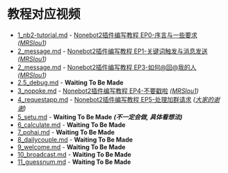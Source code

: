 # 教程对应视频

- [1_nb2-tutorial.md](1_nb2-tutorial.md) - [Nonebot2插件编写教程 EP0-序言与一些要求](https://www.bilibili.com/video/BV1cV4y1J7xahttps://www.bilibili.com/video/BV1cV4y1J7xa) *([MRSlou1](https://space.bilibili.com/634651362))*
- [2_message.md](2_message.md#消息的处理) - [Nonebot2插件编写教程 EP1-关键词触发与消息发送](https://www.bilibili.com/video/BV1KN4y1T7JR) *([MRSlou1](https://space.bilibili.com/634651362))*
- [2_message.md](2_message.md#如何在群里向我的人) - [Nonebot2插件编写教程 EP3-如何@回@我的人](https://www.bilibili.com/video/BV1be4y1Q7Eg) *([MRSlou1](https://space.bilibili.com/634651362))*
- [2.5_debug.md](2.5_debug.md) - **Waiting To Be Made**
- [3_nopoke.md](3_nopoke.md) - [Nonebot2插件编写教程 EP4-不要戳啦](https://www.bilibili.com/video/BV16U4y1r7ze) *([MRSlou1](https://space.bilibili.com/634651362))*
- [4_requestapp.md](4_requestapp.md) - [Nonebot2插件编写教程 EP5-处理加群请求](https://www.bilibili.com/video/BV1WW4y1i7As) *([大家的谢谢](https://space.bilibili.com/495468749))*
- [5_setu.md](5_setu.md) - **Waiting To Be Made** ***(不一定会做, 具体看想法)***
- [6_calculate.md](6_calculate.md) - **Waiting To Be Made**
- [7_pohai.md](7_pohai.md) - **Waiting To Be Made**
- [8_dailycouple.md](8_dailycouple.md) - **Waiting To Be Made**
- [9_welcome.md](9_welcome.md) - **Waiting To Be Made**
- [10_broadcast.md](10_broadcast.md) - **Waiting To Be Made**
- [11_guessnum.md](11_guessnum.md) - **Waiting To Be Made**